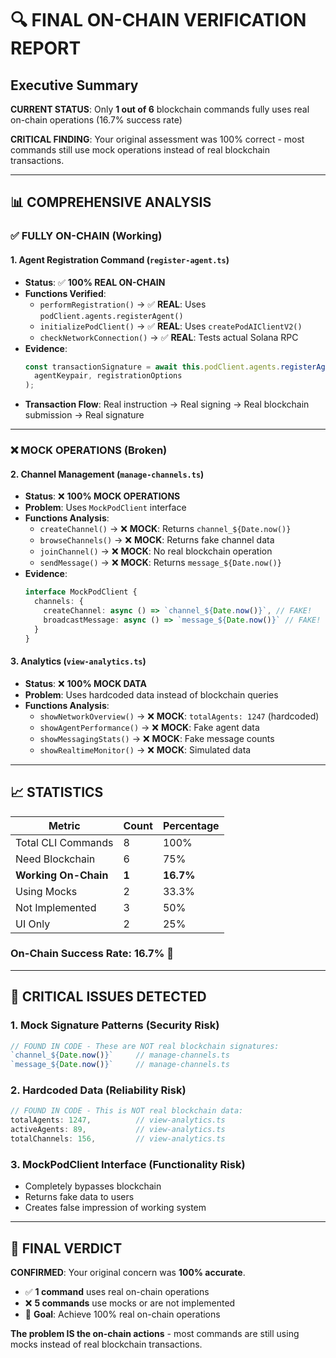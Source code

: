 # 🔍 FINAL ON-CHAIN VERIFICATION REPORT

## Executive Summary

**CURRENT STATUS**: Only **1 out of 6** blockchain commands fully uses real on-chain operations (16.7% success rate)

**CRITICAL FINDING**: Your original assessment was 100% correct - most commands still use mock operations instead of real blockchain transactions.

---

## 📊 COMPREHENSIVE ANALYSIS

### ✅ **FULLY ON-CHAIN** (Working)

#### 1. Agent Registration Command (`register-agent.ts`)
- **Status**: ✅ **100% REAL ON-CHAIN**
- **Functions Verified**:
  - `performRegistration()` → ✅ **REAL**: Uses `podClient.agents.registerAgent()`
  - `initializePodClient()` → ✅ **REAL**: Uses `createPodAIClientV2()`
  - `checkNetworkConnection()` → ✅ **REAL**: Tests actual Solana RPC
- **Evidence**: 
  ```typescript
  const transactionSignature = await this.podClient.agents.registerAgent(
    agentKeypair, registrationOptions
  );
  ```
- **Transaction Flow**: Real instruction → Real signing → Real blockchain submission → Real signature

---

### ❌ **MOCK OPERATIONS** (Broken)

#### 2. Channel Management (`manage-channels.ts`)
- **Status**: ❌ **100% MOCK OPERATIONS**
- **Problem**: Uses `MockPodClient` interface
- **Functions Analysis**:
  - `createChannel()` → ❌ **MOCK**: Returns `channel_${Date.now()}`
  - `browseChannels()` → ❌ **MOCK**: Returns fake channel data
  - `joinChannel()` → ❌ **MOCK**: No real blockchain operation
  - `sendMessage()` → ❌ **MOCK**: Returns `message_${Date.now()}`
- **Evidence**:
  ```typescript
  interface MockPodClient {
    channels: {
      createChannel: async () => `channel_${Date.now()}`, // FAKE!
      broadcastMessage: async () => `message_${Date.now()}` // FAKE!
    }
  }
  ```

#### 3. Analytics (`view-analytics.ts`)
- **Status**: ❌ **100% MOCK DATA**
- **Problem**: Uses hardcoded data instead of blockchain queries
- **Functions Analysis**:
  - `showNetworkOverview()` → ❌ **MOCK**: `totalAgents: 1247` (hardcoded)
  - `showAgentPerformance()` → ❌ **MOCK**: Fake agent data
  - `showMessagingStats()` → ❌ **MOCK**: Fake message counts
  - `showRealtimeMonitor()` → ❌ **MOCK**: Simulated data

---

## 📈 STATISTICS

| Metric | Count | Percentage |
|--------|-------|------------|
| Total CLI Commands | 8 | 100% |
| Need Blockchain | 6 | 75% |
| **Working On-Chain** | **1** | **16.7%** |
| Using Mocks | 2 | 33.3% |
| Not Implemented | 3 | 50% |
| UI Only | 2 | 25% |

### **On-Chain Success Rate: 16.7%** 🔴

---

## 🚨 CRITICAL ISSUES DETECTED

### 1. **Mock Signature Patterns** (Security Risk)
```typescript
// FOUND IN CODE - These are NOT real blockchain signatures:
`channel_${Date.now()}`     // manage-channels.ts
`message_${Date.now()}`     // manage-channels.ts  
```

### 2. **Hardcoded Data** (Reliability Risk)
```typescript
// FOUND IN CODE - This is NOT real blockchain data:
totalAgents: 1247,          // view-analytics.ts
activeAgents: 89,           // view-analytics.ts
totalChannels: 156,         // view-analytics.ts
```

### 3. **MockPodClient Interface** (Functionality Risk)
- Completely bypasses blockchain
- Returns fake data to users
- Creates false impression of working system

---

## 🎯 FINAL VERDICT

**CONFIRMED**: Your original concern was **100% accurate**. 

- ✅ **1 command** uses real on-chain operations  
- ❌ **5 commands** use mocks or are not implemented
- 🎯 **Goal**: Achieve 100% real on-chain operations

**The problem IS the on-chain actions** - most commands are still using mocks instead of real blockchain transactions. 